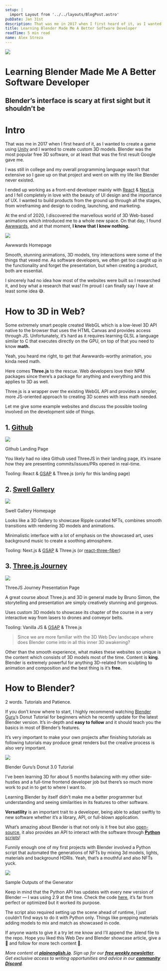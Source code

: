 ```yaml
---
setup: |
  import Layout from '../../layouts/BlogPost.astro'
pubDate: Jan 31st
description: That was me in 2017 when I first heard of it, as I wanted to create a game using Unity and I wanted to create custom 3D models. Blender was the most popular free 3D software, or at least that was the…
title: Learning Blender Made Me A Better Software Developer
readTime: 5 min read
name: Alex Streza
---
```


![](https://miro.medium.com/max/1400/1*KTM29ODeFrmr050nQe5SjA.png)

# Learning Blender Made Me A Better Software Developer

## Blender’s interface is scary at first sight but it shouldn’t be

# Intro

That was me in 2017 when I first heard of it, as I wanted to create a game using [Unity](https://unity.com/) and I wanted to create custom 3D models. Blender was the most popular free 3D software, or at least that was the first result Google gave me.

I was still in college and my overall programming language wasn’t that extensive so I gave up on that project and went on with my life like Blender never existed.

I ended up working as a front-end developer mainly with [React](https://reactjs.org/) & [Next.js](https://nextjs.org/) and I fell completely in love with the beauty of UI design and the importance of UX. I wanted to build products from the ground up through all the stages, from wireframing and design to coding, launching, and marketing.

At the end of 2020, I discovered the marvellous world of 3D Web-based animations which introduced me to a whole new space. On that day, I found [Awwwards](https://www.awwwards.com/), and at that moment, **I knew that I knew nothing.**

![](https://miro.medium.com/max/1400/1*Vr74XND0WAK9eD_uJFO7ug.png)

Awwwards Homepage

Smooth, stunning animations, 3D models, tiny interactions were some of the things that vexed me. As software developers, we often get too caught up in the functionality and forget the presentation, but when creating a product, both are essential.

I sincerely had no idea how most of the websites were built so I researched it, and boy what a research that was! I’m proud I can finally say I have at least some idea 😅.

# How to 3D in Web?

Some extremely smart people created WebGL which is a low-level 3D API native to the browser that uses the HTML Canvas and provides access through JS. Unfortunately, it’s hard as it requires learning GLSL a language similar to C that executes directly on the GPU, on top of that you need to know **math.**

Yeah, you heard me right, to get that Awwwards-worthy animation, you kinda need math.

Here comes **Three.js** to the rescue. Web developers love their NPM packages since there’s a package for anything and everything and this applies to 3D as well.

Three.js is a wrapper over the existing WebGL API and provides a simpler, more JS-oriented approach to creating 3D scenes with less math needed.

Let me give some example websites and discuss the possible tooling involved on the development side of things.

## 1\. [Github](https://github.com/)

![](https://miro.medium.com/max/1400/1*O6MXfVZ5Xw6BYmGCtylGnA.png)

Github Landing Page

You likely had no idea Github used ThreeJS in their landing page, it’s insane how they are presenting commits/issues/PRs opened in real-time.

Tooling: React & [GSAP](https://greensock.com/gsap/) & Three.js (only for this landing page)

## **2\.** [**Swell Gallery**](https://gallery.swell.ripple.com/)

![](https://miro.medium.com/max/1400/1*C8qQtkLOwGGWaUiKBZGasA.png)

Swell Gallery Homepage

Looks like a 3D Gallery to showcase Ripple curated NFTs, combines smooth transitions with rendering 3D models and animations.

Minimalistic interface with a lot of emphasis on the showcased art, uses background music to create a soothing atmosphere.

Tooling: Next.js & [GSAP](https://greensock.com/gsap/) & Three.js (or [react-three-fiber](https://github.com/pmndrs/react-three-fiber))

## 3\. [Three.js Journey](https://threejs-journey.com/)

![](https://miro.medium.com/max/1400/1*BpJBITO4vLk6J3-SX5VoTw.png)

ThreeJS Journey Presentation Page

A great course about Three.js and 3D in general made by Bruno Simon, the storytelling and presentation are simply creatively stunning and gorgeous.

Uses custom 3D models to showcase its chapter of the course in a very interactive way from lasers to drones and conveyor belts.

Tooling: Vanilla JS & [GSAP](https://greensock.com/gsap/) & Three.js

> Since we are more familiar with the 3D Web Dev landscape where does Blender come into in all this inner 3D awakening?

Other than the smooth experience, what makes these websites so unique is the content which consists of 3D models most of the time. Content is **king**. Blender is extremely powerful for anything 3D-related from sculpting to animation and composition and the best thing is it’s **free.**

# How to Blender?

2 words. Tutorials and Patience.

If you don’t know where to start, I highly recommend watching [Blender Guru](https://www.youtube.com/c/BlenderGuruOfficial)’s Donut Tutorial for beginners which he recently update for the latest Blender version. It’s in-depth and **easy to follow** and it should teach you the basics in most of Blender’s features.

It’s very important to make your own projects after finishing tutorials as following tutorials may produce great renders but the creative process is also very important.

![](https://miro.medium.com/max/1400/1*wKcggeN0zQGfB6MXk4FEeQ.png)

Blender Guru’s Donut 3.0 Tutorial

I’ve been learning 3D for about 5 months balancing with my other side-hustles and a full-time frontend developer job but there’s so much more work to put in to get to where I want to.

Learning Blender by itself didn’t make me a better programmer but understanding and seeing similarities in its features to other software.

**Versatility** is an important trait to a developer, being able to adapt swiftly to new software whether it’s a library, API, or full-blown application.

What’s amazing about Blender is that not only is it free but also [open-source](https://github.com/blender/blender), it also provides an API to interact with the software through [**Python** scripts](https://docs.blender.org/api/current/index.html)!

Funnily enough one of my first projects with Blender involved a Python script that automated the generations of NFTs by mixing 3d models, lights, materials and background HDRIs. Yeah, that’s a mouthful and also NFTs yuck.

![](https://miro.medium.com/max/1144/1*bWIzLDU4EJ6T9F6mH1JEqw.png)

Sample Outputs of the Generator

Keep in mind that the Python API has updates with every new version of Blender — I was using 2.9 at the time. Check the code [here](https://github.com/alex-streza/generative_art/blob/master/nfts/memphrane/generate.py), it’s far from perfect or optimized but it worked its purpose.

The script also required setting up the scene ahead of runtime, I just couldn’t find ways to do it with Python only. Things like prepping materials adding models to mix and match as showcased in code.

If anyone wants to give it a try let me know and I’ll append the .blend file to the repo. Hope you liked this Web Dev and Blender showcase article, give a 👏 and follow for more tech content 💜.

_More content at_ [**_plainenglish.io_**](http://plainenglish.io/)_. Sign up for our_ [**_free weekly newsletter_**](http://newsletter.plainenglish.io/)_. Get exclusive access to writing opportunities and advice in our_ [**_community Discord_**](https://discord.gg/GtDtUAvyhW)_._
